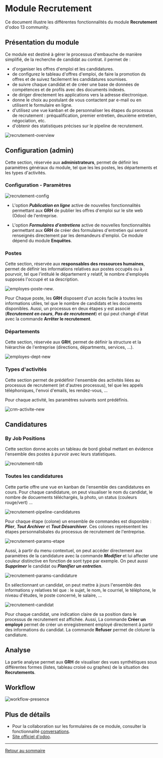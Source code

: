 # Module Recrutement

Ce document illustre les différentes fonctionnalités du module **Recrutement** d'odoo 13 community.

## Présentation du module

Ce module est destiné à gérer le processus d'embauche de manière simplifié, de la recherche de candidat au contrat. il permet de :

- d'organiser les offres d'emploi et les candidatures.
- de configurez le tableau d'offres d'emploi, de faire la promotion ds offres et de suivez facilement les candidatures soumises.
- de suivre  chaque candidat et de créer une base de données de compétences et de profils avec des documents indexés.
- de diriger directement les applications vers la adresse électronique.
- donne le choix au postulant de vous contactent par e-mail ou en utilisent le formulaire en ligne.
- d'utilisez une vue kanban et de personnaliser les étapes du processus de recrutement : préqualification, premier entretien, deuxième entretien, négociation, etc.
- d'obtenir des statistiques précises sur le pipeline de recrutement.

![recrutement-overview](./images/recrutement-overview.png)

## Configuration (admin)

Cette section, réservée aux **administrateurs**, permet de définir les paramètres généraux du module, tel que les les postes, les départements et les types d'activités.

### Configuration - Paramètres

![recrutement-config](./images/recrutement-config.png)

- L'option **_Publication en ligne_** active de nouvelles fonctionnalités permettant aux **GRH** de publier les offres d'emploi sur le site web (Odoo) de l'entreprise.

- L'option **_Formulaires d'entretiens_** active de nouvelles fonctionnalités permettant aux **GRH** de créer des formulaires d'entretien qui seront renseignés directement par les demandeurs d'emploi. Ce module dépend du module **Enquêtes**.

### Postes

Cette section, réservée aux **responsables des ressources humaines**, permet de définir les informations relatives aux postes occupés ou à pourvoir, tel que l'intitulé le département y relatif, le nombre d'employés supposés l'occupé et sa description.

![employes-poste-new](./images/recrutement-poste-new.png).

Pour Chaque poste, les **GRH** disposent d'un accès facile à toutes les informations utiles, tel que le nombre de candidats et les documents disponibles. Aussi, un processus en deux étapes y est associé (**_Recrutement en cours_**, **_Pas de recrutement_**) et qui peut changé d'état avec la commande **Arrêter le recrutement**.

### Départements

Cette section, réservée aux **GRH**, permet de définir la structure et la hiérarchie de l'entreprise (directions, départments, services, ...).

![employes-dept-new](./images/employes-dept-new.png)

### Types d'activités

Cette section permet de prédéfinir l'ensemble des activités liées au processus de recrutement (et d'autres processus), tel que les appels téléphoniques, l'envoi d'emails, les rendez-vous, ...

Pour chaque activité, les paramètres suivants sont prédéfinis.

![crm-activite-new](./images/crm-activite-new.png)

## Candidatures

### By Job Positions

Cette section donne accès un tableau de bord global mettant en évidence l'ensemble des postes à purvoir avec leurs statistiques.

![recrutement-tdb](./images/recrutement-tdb.png)

### Toutes les candidatures

Cette partie offre une vue en kanban de l'ensemble des candidatures en cours. Pour chaque candidature, on peut visualiser le nom du candidat, le nombre de docuements téléchargés, la photo, un status (couleurs rouge/vert) ...

![recrutement-pipeline-candidatures](./images/recrutement-pipeline-candidatures.png)

Pour chaque étape (colone) un ensemble de commandes est disponible : **_Plier_**, **_Tout Archiver_** et **_Tout Désarchiver_**. Ces colones représentent les étapes personnalisbales du processus de recrutement de l'entreprise.

![recrutement-params-etape](./images/recrutement-params-etape.png)

Aussi, à partir du menu contextuel, on peut accéder directement aux paramètres de la candidature avec la commande **_Modifier_** et lui affecter une couleur distinctive en fonction de sont type par exemple. On peut aussi **_Supprimer_** le candidat ou **_Planifier un entretien_**.

![recrutement-params-candidature](./images/recrutement-params-candidature.png)

En sélectionnant un candidat, on peut mettre à jours l'ensemble des informations y relatives tel que : le sujet, le nom, le courriel, le téléphone, le niveau d'études, le poste concerné, le salaire, ...

![recrutement-candidat](./images/recrutement-candidat.png)

Pour chaque candidat, une indication claire de sa position dans le processus de recrutement est affichée. Aussi, La commande **Créer un employé** permet de créer un enregistrement employé directement à partir des informations du candidat. La commande **Refuser** permet de cloturer la candiature.  

## Analyse

La partie analyse permet aux **GRH** de visualiser des vues synthétiques sous différentes formes (listes, tableau croisé ou graphes) de la situation des **Recrutements**.

## Workflow

![workflow-presence](../diagrams/exports/activity-recrutement/activity-recrutement.png)

## Plus de détails

- Pour la collaboration sur les formulaires de ce module, consulter la fonctionnalité [conversations](./odoo-conversations.md).
- [Site officiel d'odoo](https://www.odoo.com/fr_FR/page/recruitment).  

----
[Retour au sommaire](./odoo-deploy-guidelines-fr.md)
